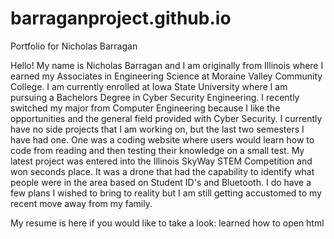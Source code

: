 # barraganproject.github.io
Portfolio for Nicholas Barragan

Hello! My name is Nicholas Barragan and I am originally from Illinois where I earned my Associates in Engineering Science at Moraine Valley Community College. I am currently enrolled at Iowa State University where I am pursuing a Bachelors Degree in Cyber Security Engineering. I recently switched my major from Computer Engineering because I like the opportunities and the general field provided with Cyber Security. I currently have no side projects that I am working on, but the last two semesters I have had one. One was a coding website where users would learn how to code from reading and then testing their knowledge on a small test. My latest project was entered into the Illinois SkyWay STEM Competition and won seconds place. It was a drone that had the capability to identify what people were in the area based on Student ID's and Bluetooth. I do have a few plans I wished to bring to reality but I am still getting accustomed to my recent move away from my family.

My resume is here if you would like to take a look: learned how to open html
